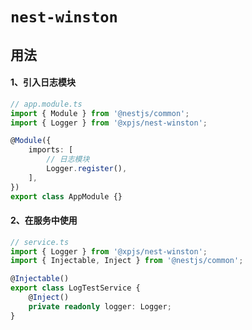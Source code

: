 # `nest-winston`

## 用法

#### 1、引入日志模块

```ts
// app.module.ts
import { Module } from '@nestjs/common';
import { Logger } from '@xpjs/nest-winston';

@Module({
    imports: [
        // 日志模块
        Logger.register(),
    ],
})
export class AppModule {}
```

#### 2、在服务中使用

```ts
// service.ts
import { Logger } from '@xpjs/nest-winston';
import { Injectable, Inject } from '@nestjs/common';

@Injectable()
export class LogTestService {
    @Inject()
    private readonly logger: Logger;
}
```
